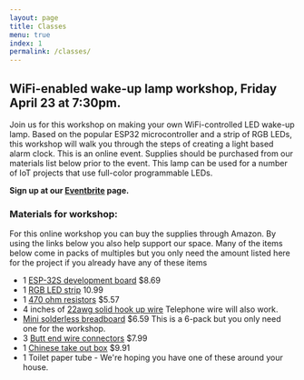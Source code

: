 ```yaml
---
layout: page
title: Classes
menu: true
index: 1
permalink: /classes/
---
```


## WiFi-enabled wake-up lamp workshop, Friday April 23 at 7:30pm.

Join us for this workshop on making your own WiFi-controlled LED wake-up lamp. Based on the popular ESP32 microcontroller and a strip of RGB LEDs, this workshop will walk you through the steps of creating a light based alarm clock. This is an online event. Supplies should be purchased from our materials list below prior to the event. This lamp can be used for a number of IoT projects that use full-color programmable LEDs.

**Sign up at our [Eventbrite](https://www.eventbrite.com/e/wifi-enabled-wake-up-lamp-workshop-tickets-149047510115) page.**

### Materials for workshop:

For this online workshop you can buy the supplies through Amazon. By using the links below you also help support our space. Many of the items below come in packs of multiples but you only need the amount listed here for the project if you already have any of these items

- 1 [ESP-32S development board](https://www.amazon.com/gp/product/B071JR9WS9/ref=as_li_tl?ie=UTF8&camp=1789&creative=9325&creativeASIN=B071JR9WS9&linkCode=as2&tag=rimakermill-20&linkId=53a4168f883fc2813f74401738bef83e) $8.69
- 1 [RGB LED strip](https://www.amazon.com/gp/product/B01MG49QKD/ref=as_li_tl?ie=UTF8&camp=1789&creative=9325&creativeASIN=B01MG49QKD&linkCode=as2&tag=rimakermill-20&linkId=931a975e793e312e1a6c896dde9b9573) 10.99
- 1 [470 ohm resistors](https://www.amazon.com/gp/product/B0185FK574/ref=as_li_tl?ie=UTF8&camp=1789&creative=9325&creativeASIN=B0185FK574&linkCode=as2&tag=rimakermill-20&linkId=d7862fc16aa02e1bee0ab51a3b3cace7) $5.57
- 4 inches of [22awg solid hook up wire](https://www.amazon.com/gp/product/B07TX6BX47/ref=as_li_tl?ie=UTF8&camp=1789&creative=9325&creativeASIN=B07TX6BX47&linkCode=as2&tag=rimakermill-20&linkId=92ce2053a1f5d97b0efd666ced7771ec) Telephone wire will also work.
- [Mini solderless breadboard](https://www.amazon.com/gp/product/B07LF71ZTS/ref=as_li_tl?ie=UTF8&camp=1789&creative=9325&creativeASIN=B07LF71ZTS&linkCode=as2&tag=rimakermill-20&linkId=7aaf6cd37d0b6361d13ae4d8329bad8a) $6.59 This is a 6-pack but you only need one for the workshop.
- 3 [Butt end wire connectors](https://www.amazon.com/gp/product/B07G7DZWBQ/ref=as_li_tl?ie=UTF8&camp=1789&creative=9325&creativeASIN=B07G7DZWBQ&linkCode=as2&tag=rimakermill-20&linkId=b87f0481a77dea6e43b9f1f2d50f4e3e) $7.99
- 1 [Chinese take out box](https://www.amazon.com/gp/product/B07MG7JS2H/ref=as_li_tl?ie=UTF8&camp=1789&creative=9325&creativeASIN=B07MG7JS2H&linkCode=as2&tag=rimakermill-20&linkId=47be78fcc02eb9ed7f81a657b05a1781) $9.91
- 1 Toilet paper tube - We're hoping you have one of these around your house.
